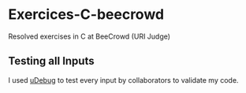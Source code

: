 # Exercices-C-beecrowd
Resolved exercises in C at BeeCrowd (URI Judge)

## Testing all Inputs
I used [uDebug](https://www.udebug.com/) to test every input by collaborators to validate my code.</br>
